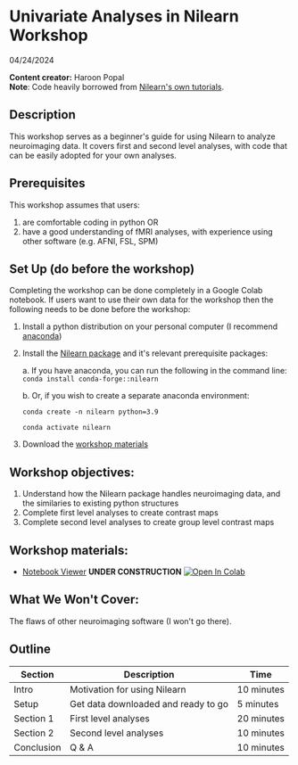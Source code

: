 # Univariate Analyses in Nilearn Workshop
04/24/2024

__**Content creator:**__ Haroon Popal \
**Note**: Code heavily borrowed from [Nilearn's own tutorials](https://nilearn.github.io/dev/auto_examples/04_glm_first_level/index.html). 

## Description
This workshop serves as a beginner's guide for using Nilearn to analyze neuroimaging data. It covers first and second level analyses, with code that can be easily adopted for your own analyses.


## Prerequisites
This workshop assumes that users:
1. are comfortable coding in python OR
2. have a good understanding of fMRI analyses, with experience using other software (e.g. AFNI, FSL, SPM)
   
## Set Up (do before the workshop)
Completing the workshop can be done completely in a Google Colab notebook. If users want to use their own data for the workshop then the following needs to be done before the workshop:

1. Install a python distribution on your personal computer (I recommend [anaconda](https://www.anaconda.com/download/))
2. Install the [Nilearn package](https://nilearn.github.io/dev/quickstart.html#quickstart) and it's relevant prerequisite packages:

   a. If you have anaconda, you can run the following in the command line: `conda install conda-forge::nilearn`
   
   b. Or, if you wish to create a separate anaconda environment:
   
      `conda create -n nilearn python=3.9`
   
      `conda activate nilearn`
   
4. Download the [workshop materials](https://github.com/hspopal/tutorials/archive/refs/heads/main.zip)
    
## Workshop objectives:
1. Understand how the Nilearn package handles neuroimaging data, and the similaries to existing python structures
2. Complete first level analyses to create contrast maps
3. Complete second level analyses to create group level contrast maps

## Workshop materials:
- [Notebook Viewer](https://hspopal.github.io/tutorials/neuroimaging/univariate_analyses/index.html) **UNDER CONSTRUCTION**
[![Open In Colab](https://colab.research.google.com/assets/colab-badge.svg)](https://colab.research.google.com/github/hspopal/tutorials/blob/main/neuroimaging/univariate_analyses/univariate_analyses.ipynb)

## What We Won't Cover:
The flaws of other neuroimaging software (I won't go there). 

## Outline
| Section | Description | Time |
| --- | --- | --- |
| Intro | Motivation for using Nilearn | 10 minutes |
| Setup | Get data downloaded and ready to go | 5 minutes |
| Section 1 | First level analyses | 20 minutes |
| Section 2 | Second level analyses| 10 minutes |
| Conclusion |  Q & A | 10 minutes |
